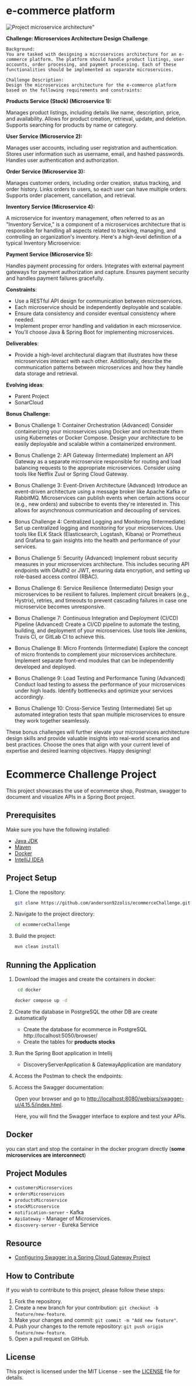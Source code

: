 # e-commerce platform

![Project microservice architecture"](https://github.com/anderson92zolis/ecommerceChallenge/blob/develop/ArchitectureMicro2.png)

**Challenge: Microservices Architecture Design Challenge**

    Background:
    You are tasked with designing a microservices architecture for an e-commerce platform. The platform should handle product listings, user accounts, order processing, and payment processing. Each of these functionalities should be implemented as separate microservices.
    
    Challenge Description:
    Design the microservices architecture for the e-commerce platform based on the following requirements and constraints:

**Products Service (Stock) (Microservice 1):**

Manages product listings, including details like name, description, price, and availability.
Allows for product creation, retrieval, update, and deletion.
Supports searching for products by name or category.

**User Service (Microservice 2):**

Manages user accounts, including user registration and authentication.
Stores user information such as username, email, and hashed passwords.
Handles user authentication and authorization.

**Order Service (Microservice 3):**

Manages customer orders, including order creation, status tracking, and order history.
Links orders to users, so each user can have multiple orders.
Supports order placement, cancellation, and retrieval.

**Inventory Service (Microservice 4):**

A microservice for inventory management, often referred to as an "Inventory Service," is a component of a microservices architecture that is responsible for handling all aspects related to tracking, managing, and controlling an organization's inventory. Here's a high-level definition of a typical Inventory Microservice:

**Payment Service (Microservice 5):**

Handles payment processing for orders.
Integrates with external payment gateways for payment authorization and capture.
Ensures payment security and handles payment failures gracefully.

**Constraints**:

-  Use a RESTful API design for communication between microservices.
-  Each microservice should be independently deployable and scalable.
-  Ensure data consistency and consider eventual consistency where needed.
-  Implement proper error handling and validation in each microservice.
-  You'll choose Java & Spring Boot for implementing microservices.

**Deliverables**:

-  Provide a high-level architectural diagram that illustrates how these microservices interact with each other. Additionally, describe the communication patterns between microservices and how they handle data storage and retrieval.

**Evolving ideas**:

-  Parent Project 
-  SonarCloud

**Bonus Challenge:**

-  Bonus Challenge 1: Container Orchestration (Advanced)
Consider containerizing your microservices using Docker and orchestrate them using Kubernetes or Docker Compose. Design your architecture to be easily deployable and scalable within a containerized environment.

-  Bonus Challenge 2: API Gateway (Intermediate)
Implement an API Gateway as a separate microservice responsible for routing and load balancing requests to the appropriate microservices. Consider using tools like Netflix Zuul or Spring Cloud Gateway.

-  Bonus Challenge 3: Event-Driven Architecture (Advanced)
Introduce an event-driven architecture using a message broker like Apache Kafka or RabbitMQ. Microservices can publish events when certain actions occur (e.g., new orders) and subscribe to events they're interested in. This allows for asynchronous communication and decoupling of services.

-  Bonus Challenge 4: Centralized Logging and Monitoring (Intermediate)
Set up centralized logging and monitoring for your microservices. Use tools like ELK Stack (Elasticsearch, Logstash, Kibana) or Prometheus and Grafana to gain insights into the health and performance of your services.

-  Bonus Challenge 5: Security (Advanced)
Implement robust security measures in your microservices architecture. This includes securing API endpoints with OAuth2 or JWT, ensuring data encryption, and setting up role-based access control (RBAC).

-  Bonus Challenge 6: Service Resilience (Intermediate)
Design your microservices to be resilient to failures. Implement circuit breakers (e.g., Hystrix), retries, and timeouts to prevent cascading failures in case one microservice becomes unresponsive.

-  Bonus Challenge 7: Continuous Integration and Deployment (CI/CD) Pipeline (Advanced)
Create a CI/CD pipeline to automate the testing, building, and deployment of your microservices. Use tools like Jenkins, Travis CI, or GitLab CI to achieve this.

-  Bonus Challenge 8: Micro Frontends (Intermediate)
Explore the concept of micro frontends to complement your microservices architecture. Implement separate front-end modules that can be independently developed and deployed.

-  Bonus Challenge 9: Load Testing and Performance Tuning (Advanced)
Conduct load testing to assess the performance of your microservices under high loads. Identify bottlenecks and optimize your services accordingly.

-  Bonus Challenge 10: Cross-Service Testing (Intermediate)
Set up automated integration tests that span multiple microservices to ensure they work together seamlessly.

These bonus challenges will further elevate your microservices architecture design skills and provide valuable insights into real-world scenarios and best practices. Choose the ones that align with your current level of expertise and desired learning objectives. Happy designing!

# Ecommerce Challenge Project

This project showcases the use of ecommerce shop, Postman, swagger to document and visualize APIs in a Spring Boot project.

## Prerequisites

Make sure you have the following installed:

- [Java JDK](https://www.oracle.com/java/technologies/javase-downloads.html)
- [Maven](https://maven.apache.org/download.cgi)
- [Docker](https://www.docker.com/get-started)
- [IntelliJ IDEA](https://www.jetbrains.com/idea/)

## Project Setup

1. Clone the repository:

    ```bash
    git clone https://github.com/anderson92zolis/ecommerceChallenge.git
    ```

2. Navigate to the project directory:

    ```bash
    cd ecommerceChallenge
    ```

3. Build the project:

    ```bash
    mvn clean install
    ```

## Running the Application

1. Download the images and create the containers in docker:
   ```bash
    cd docker
    ```   
    ```bash
    docker compose up -d 
    ```
2. Create the database in PostgreSQL the other DB are create automatically
    
   * Create the database for ecommerce in PostgreSQL http://localhost:5050/browser/
   * Create the tables for **products** **stocks**
     
3. Run the Spring Boot application in Intellij

   * DiscoveryServerApplication & GatewayApplication  are mandatory

5. Access the Postman to check the endpoints:
   
6. Access the Swagger documentation:

   Open your browser and go to [http://localhost:8080/webjars/swagger-ui/4.15.5/index.html](http://localhost:8080/webjars/swagger-ui/4.15.5/index.html).

   Here, you will find the Swagger interface to explore and test your APIs.

## Docker
   
   you can start and stop the container in the docker program directly (**some microservices are interconnect**)

## Project Modules

- `customersMicroservices`
- `ordersMicroservices`
- `productsMicroservice`
- `stockMicroservice`
- `notification-server`   - Kafka
- `ApiGateway` - Manager of Microservices.
- `discovery-server` - Eureka Service

## Resource

- [Configuring Swagger in a Spring Cloud Gateway Project](https://medium.com/@pubuduc.14/swagger-openapi-specification-3-integration-with-spring-cloud-gateway-part-2-1d670d4ab69a)

## How to Contribute

If you wish to contribute to this project, please follow these steps:

1. Fork the repository.
2. Create a new branch for your contribution: `git checkout -b feature/new-feature`.
3. Make your changes and commit: `git commit -m "Add new feature"`.
4. Push your changes to the remote repository: `git push origin feature/new-feature`.
5. Open a pull request on GitHub.

## License

This project is licensed under the MIT License - see the [LICENSE](LICENSE) file for details.


